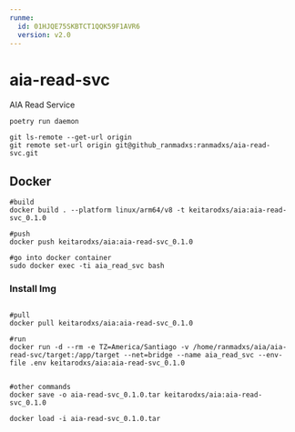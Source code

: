 ```yaml
---
runme:
  id: 01HJQE75SKBTCT1QQK59F1AVR6
  version: v2.0
---
```


# aia-read-svc

AIA Read Service

```console {"id":"01HJQE75SKBTCT1QQK57A0T1JR"}
poetry run daemon

git ls-remote --get-url origin 
git remote set-url origin git@github_ranmadxs:ranmadxs/aia-read-svc.git
```

## Docker

```console {"id":"01HJQ7F9RXZBJJ4YEQAAH1BXHZ"}
#build
docker build . --platform linux/arm64/v8 -t keitarodxs/aia:aia-read-svc_0.1.0

#push
docker push keitarodxs/aia:aia-read-svc_0.1.0

#go into docker container
sudo docker exec -ti aia_read_svc bash

```

### Install Img

```console {"id":"01HJQ7F9RXZBJJ4YEQAAX4XA1Y"}

#pull
docker pull keitarodxs/aia:aia-read-svc_0.1.0

#run
docker run -d --rm -e TZ=America/Santiago -v /home/ranmadxs/aia/aia-read-svc/target:/app/target --net=bridge --name aia_read_svc --env-file .env keitarodxs/aia:aia-read-svc_0.1.0


#other commands
docker save -o aia-read-svc_0.1.0.tar keitarodxs/aia:aia-read-svc_0.1.0

docker load -i aia-read-svc_0.1.0.tar
```

